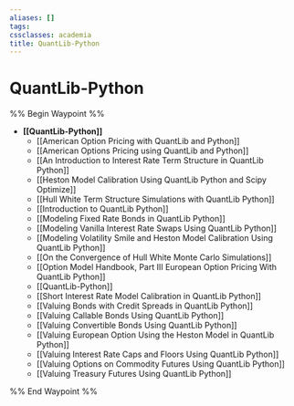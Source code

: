 ```yaml
---
aliases: []
tags: 
cssclasses: academia
title: QuantLib-Python
---
```


# QuantLib-Python

%% Begin Waypoint %%
- **[[QuantLib-Python]]**
	- [[American Option Pricing with QuantLib and Python]]
	- [[American Options Pricing using QuantLib and Python]]
	- [[An Introduction to Interest Rate Term Structure in QuantLib Python]]
	- [[Heston Model Calibration Using QuantLib Python and Scipy Optimize]]
	- [[Hull White Term Structure Simulations with QuantLib Python]]
	- [[Introduction to QuantLib Python]]
	- [[Modeling Fixed Rate Bonds in QuantLib Python]]
	- [[Modeling Vanilla Interest Rate Swaps Using QuantLib Python]]
	- [[Modeling Volatility Smile and Heston Model Calibration Using QuantLib Python]]
	- [[On the Convergence of Hull White Monte Carlo Simulations]]
	- [[Option Model Handbook, Part III European Option Pricing With QuantLib Python]]
	- [[QuantLib-Python]]
	- [[Short Interest Rate Model Calibration in QuantLib Python]]
	- [[Valuing Bonds with Credit Spreads in QuantLib Python]]
	- [[Valuing Callable Bonds Using QuantLib Python]]
	- [[Valuing Convertible Bonds Using QuantLib Python]]
	- [[Valuing European Option Using the Heston Model in QuantLib Python]]
	- [[Valuing Interest Rate Caps and Floors Using QuantLib Python]]
	- [[Valuing Options on Commodity Futures Using QuantLib Python]]
	- [[Valuing Treasury Futures Using QuantLib Python]]

%% End Waypoint %%